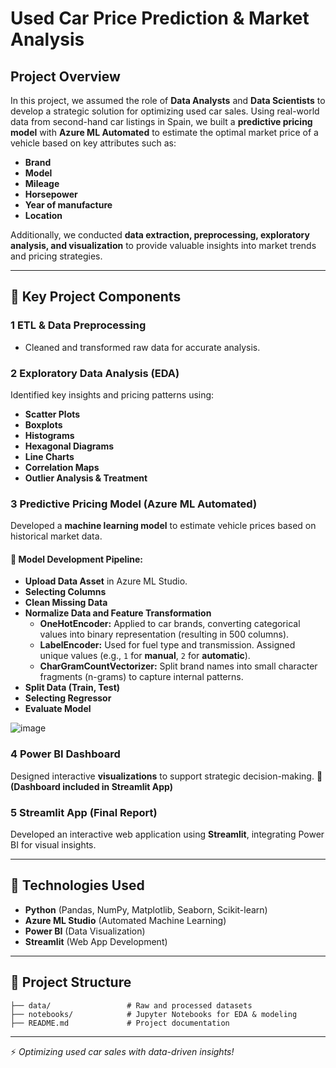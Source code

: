#  Used Car Price Prediction & Market Analysis

##  Project Overview
In this project, we assumed the role of **Data Analysts** and **Data Scientists** to develop a strategic solution for optimizing used car sales. Using real-world data from second-hand car listings in Spain, we built a **predictive pricing model** with **Azure ML Automated** to estimate the optimal market price of a vehicle based on key attributes such as:

- **Brand**
- **Model**
- **Mileage**
- **Horsepower**
- **Year of manufacture**
- **Location**

Additionally, we conducted **data extraction, preprocessing, exploratory analysis, and visualization** to provide valuable insights into market trends and pricing strategies.

---

## 🔑 Key Project Components

### 1️ ETL & Data Preprocessing
- Cleaned and transformed raw data for accurate analysis.

### 2️ Exploratory Data Analysis (EDA)
Identified key insights and pricing patterns using:
- **Scatter Plots**
- **Boxplots**
- **Histograms**
- **Hexagonal Diagrams**
- **Line Charts**
- **Correlation Maps**
- **Outlier Analysis & Treatment**

### 3️ Predictive Pricing Model (Azure ML Automated)
Developed a **machine learning model** to estimate vehicle prices based on historical market data.

#### 🔹 Model Development Pipeline: 
- **Upload Data Asset** in Azure ML Studio.
- **Selecting Columns**
- **Clean Missing Data**
- **Normalize Data and Feature Transformation**
  - **OneHotEncoder:** Applied to car brands, converting categorical values into binary representation (resulting in 500 columns).
  - **LabelEncoder:** Used for fuel type and transmission. Assigned unique values (e.g., `1` for **manual**, `2` for **automatic**).
  - **CharGramCountVectorizer:** Split brand names into small character fragments (n-grams) to capture internal patterns.
- **Split Data (Train, Test)**
- **Selecting Regressor**
- **Evaluate Model**

![image](https://github.com/user-attachments/assets/f16f84ee-7aa9-43a9-9dcd-2e94e8564302)



### 4️ Power BI Dashboard
Designed interactive **visualizations** to support strategic decision-making.
📌 **(Dashboard included in Streamlit App)**

### 5️ Streamlit App (Final Report)
Developed an interactive web application using **Streamlit**, integrating Power BI for visual insights.

---

## 🚀 Technologies Used
- **Python** (Pandas, NumPy, Matplotlib, Seaborn, Scikit-learn)
- **Azure ML Studio** (Automated Machine Learning)
- **Power BI** (Data Visualization)
- **Streamlit** (Web App Development)

---

## 📂 Project Structure
```
├── data/                 # Raw and processed datasets
├── notebooks/            # Jupyter Notebooks for EDA & modeling
├── README.md             # Project documentation
```

---

⚡ *Optimizing used car sales with data-driven insights!*

